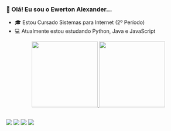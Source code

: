 ### 👋 Olá! Eu sou o Ewerton Alexander...

- 🎓 Estou Cursado Sistemas para Internet (2º Período)
- 💻 Atualmente estou estudando Python, Java e JavaScript


<div align="center">
  <a href="https://github.com/ewertonalex">
  <img height="180em" src="https://github-readme-stats.vercel.app/api?username=ewertonalex&show_icons=true&theme=dark&include_all_commits=true&count_private=true"/>
  <img height="180em" src="https://github-readme-stats.vercel.app/api/top-langs/?username=ewertonalex&layout=compact&langs_count=7&theme=dark"/>
</div>
  
   ##
  
  <div>
    
   <a href="https://www.youtube.com/channel/UC_-uuuZbY0AAt9CViNzvc-Q" target="_blank"><img src="https://img.shields.io/badge/WhatsApp-25D366?style=for-the-badge&logo=whatsapp&logoColor=white"></a>
  <a href="https://instagram.com/rafaballerini" target="_blank"><img src="https://img.shields.io/badge/Instagram-E4405F?style=for-the-badge&logo=instagram&logoColor=white"></a>
 	<a href="https://www.twitch.tv/rafaballerinii" target="_blank"><img src="https://img.shields.io/badge/Gmail-D14836?style=for-the-badge&logo=gmail&logoColor=white"></a>
    <a href="https://www.linkedin.com/in/rafaella-ballerini-45875016a" target="_blank"><img src="https://img.shields.io/badge/LinkedIn-0077B5?style=for-the-badge&logo=linkedin&logoColor=white"></a>
    
</div>
